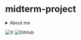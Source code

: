 # midterm-project

<details close>
<summary>About me</summary>
<li> <a href="twitter.com/DGaberstein" rel="nofollow">Twitter @DGaberstein</a> :shipit:</li>
</details>

![X](https://img.shields.io/badge/X-%23000000.svg?style=for-the-badge&logo=X&logoColor=white)
![GitHub](https://img.shields.io/badge/github-%23121011.svg?style=for-the-badge&logo=github&logoColor=white)
